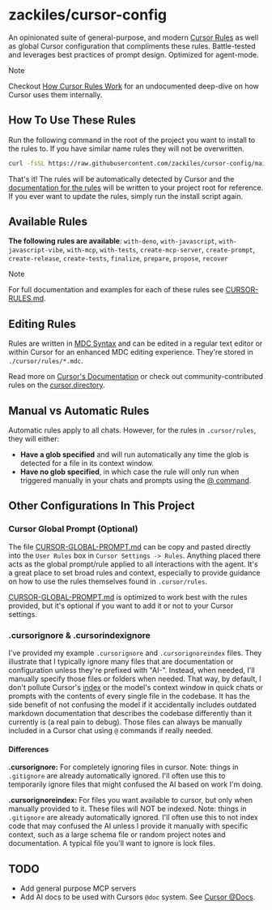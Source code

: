 # **zackiles/cursor-config**

An opinionated suite of general-purpose, and modern [Cursor Rules](https://docs.cursor.com/context/rules-for-ai) as well as global Cursor configuration that compliments these rules. Battle-tested and leverages best practices of prompt design. Optimized for agent-mode.

> [!NOTE]  
> Checkout [How Cursor Rules Work](how-cursor-rules-work.md) for an undocumented deep-dive on how Cursor uses them internally.

## **How To Use These Rules**

Run the following command in the root of the project you want to install to the rules to. If you have similar name rules they will not be overwritten.

```bash
curl -fsSL https://raw.githubusercontent.com/zackiles/cursor-config/main/install.sh | bash
```

That's it! The rules will be automatically detected by Cursor and the [documentation for the rules](CURSOR-RULES.md) will be written to your project root for reference. If you ever want to update the rules, simply run the install script again.

## Available Rules

**The following rules are available**: `with-deno`, `with-javascript`, `with-javascript-vibe`, `with-mcp`, `with-tests`, `create-mcp-server`, `create-prompt`, `create-release`, `create-tests`, `finalize`, `prepare`, `propose`, `recover`

> [!NOTE]  
> For full documentation and examples for each of these rules see [CURSOR-RULES.md](CURSOR-RULES.md).

## Editing Rules

Rules are written in [MDC Syntax](https://github.com/nuxt-modules/mdc) and can be edited in a regular text editor or within Cursor for an enhanced MDC editing experience. They're stored in `./cursor/rules/*.mdc`.

Read more on [Cursor's Documentation](https://docs.cursor.com/context/rules-for-ai) or check out community-contributed rules on the [cursor.directory](https://cursor.directory/).

## Manual vs Automatic Rules

Automatic rules apply to all chats. However, for the rules in `.cursor/rules`, they will either:  

- **Have a glob specified** and will run automatically any time the glob is detected for a file in its context window.  
- **Have no glob specified**, in which case the rule will only run when triggered manually in your chats and prompts using the [@ command](https://docs.cursor.com/context/@-symbols/basic).

## Other Configurations In This Project

### Cursor Global Prompt (Optional)

The file [CURSOR-GLOBAL-PROMPT.md](CURSOR-GLOBAL-PROMPT.md) can be copy and pasted directly into the `User Rules` box in `Cursor Settings -> Rules`. Anything placed there acts as the global prompt/rule applied to all interactions with the agent. It's a great place to set broad rules and context, especially to provide guidance on how to use the rules themselves found in `.cursor/rules`.

[CURSOR-GLOBAL-PROMPT.md](CURSOR-GLOBAL-PROMPT.md) is optimized to work best with the rules provided, but it's optional if you want to add it or not to your Cursor settings.

### .cursorignore & .cursorindexignore

I've provided my example `.cursorignore` and `.cursorignoreindex` files. They illustrate that I typically ignore many files that are documentation or configuration unless they're prefixed with "AI-". Instead, when needed, I'll manually specify those files or folders when needed. That way, by default, I don't pollute Cursor's [index](https://docs.cursor.com/context/codebase-indexing) or the model's context window in quick chats or prompts with the contents of every single file in the codebase. It has the side benefit of not confusing the model if it accidentally includes outdated markdown documentation that describes the codebase differently than it currently is (a real pain to debug). Those files can always be manually included in a Cursor chat using `@` commands if really needed.

#### Differences

**.cursorignore:** For completely ignoring files in cursor. Note: things in `.gitignore` are already automatically ignored. I'll often use this to temporarily ignore files that might confused the AI based on work I'm doing. 

**.cursorignoreindex:** For files you want available to cursor, but only when manually provided to it. These files will NOT be indexed. Note: things in `.gitignore` are already automatically ignored. I'll often use this to not index code that may confused the AI unless I provide it manually with specific context, such as a large schema file or random project notes and documentation. A typical file you'll want to ignore is lock files.

## TODO

- Add general purpose MCP servers
- Add AI docs to be used with Cursors `@doc` system. See [Cursor @Docs](https://docs.cursor.com/context/@-symbols/@-docs).
